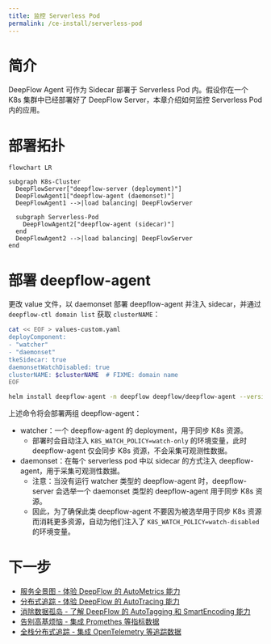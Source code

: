 ```yaml
---
title: 监控 Serverless Pod
permalink: /ce-install/serverless-pod
---
```


# 简介

DeepFlow Agent 可作为 Sidecar 部署于 Serverless Pod 内。假设你在一个 K8s 集群中已经部署好了 DeepFlow Server，本章介绍如何监控 Serverless Pod 内的应用。

# 部署拓扑

```mermaid
flowchart LR

subgraph K8s-Cluster
  DeepFlowServer["deepflow-server (deployment)"]
  DeepFlowAgent1["deepflow-agent (daemonset)"]
  DeepFlowAgent1 -->|load balancing| DeepFlowServer

  subgraph Serverless-Pod
    DeepFlowAgent2["deepflow-agent (sidecar)"]
  end
  DeepFlowAgent2 -->|load balancing| DeepFlowServer
end
```

# 部署 deepflow-agent

更改 value 文件，以 daemonset 部署 deepflow-agent 并注入 sidecar，并通过 `deepflow-ctl domain list` 获取 `clusterNAME`：

```bash
cat << EOF > values-custom.yaml
deployComponent:
- "watcher"
- "daemonset"
tkeSidecar: true
daemonsetWatchDisabled: true
clusterNAME: $clusterNAME  # FIXME: domain name
EOF

helm install deepflow-agent -n deepflow deepflow/deepflow-agent --version 6.6.012 --create-namespace -f values-custom.yaml
```

上述命令将会部署两组 deepflow-agent：
- watcher：一个 deepflow-agent 的 deployment，用于同步 K8s 资源。
  - 部署时会自动注入 `K8S_WATCH_POLICY=watch-only` 的环境变量，此时 deepflow-agent 仅会同步 K8s 资源，不会采集可观测性数据。
- daemonset：在每个 serverless pod 中以 sidecar 的方式注入 deepflow-agent，用于采集可观测性数据。
  - 注意：当没有运行 watcher 类型的 deepflow-agent 时，deepflow-server 会选举一个 daemonset 类型的 deepflow-agent 用于同步 K8s 资源。
  - 因此，为了确保此类 deepflow-agent 不要因为被选举用于同步 K8s 资源而消耗更多资源，自动为他们注入了 `K8S_WATCH_POLICY=watch-disabled` 的环境变量。

# 下一步

- [服务全景图 - 体验 DeepFlow 的 AutoMetrics 能力](../features/universal-map/auto-metrics/)
- [分布式追踪 - 体验 DeepFlow 的 AutoTracing 能力](../features/distributed-tracing/auto-tracing/)
- [消除数据孤岛 - 了解 DeepFlow 的 AutoTagging 和 SmartEncoding 能力](../features/auto-tagging/eliminate-data-silos/)
- [告别高基烦恼 - 集成 Promethes 等指标数据](../integration/input/metrics/metrics-auto-tagging/)
- [全栈分布式追踪 - 集成 OpenTelemetry 等追踪数据](../integration/input/tracing/full-stack-distributed-tracing/)
